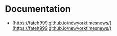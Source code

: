 # Documentation

- [https://fateh999.github.io/newyorktimesnews/](https://fateh999.github.io/newyorktimesnews/)
